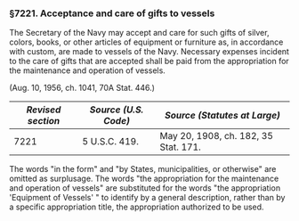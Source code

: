 ### §7221. Acceptance and care of gifts to vessels ###

The Secretary of the Navy may accept and care for such gifts of silver, colors, books, or other articles of equipment or furniture as, in accordance with custom, are made to vessels of the Navy. Necessary expenses incident to the care of gifts that are accepted shall be paid from the appropriation for the maintenance and operation of vessels.

(Aug. 10, 1956, ch. 1041, 70A Stat. 446.)

|*Revised section*|*Source (U.S. Code)*|    *Source (Statutes at Large)*    |
|-----------------|--------------------|------------------------------------|
|      7221       |   5 U.S.C. 419.    |May 20, 1908, ch. 182, 35 Stat. 171.|

The words "in the form" and "by States, municipalities, or otherwise" are omitted as surplusage. The words "the appropriation for the maintenance and operation of vessels" are substituted for the words "the appropriation 'Equipment of Vessels' " to identify by a general description, rather than by a specific appropriation title, the appropriation authorized to be used.